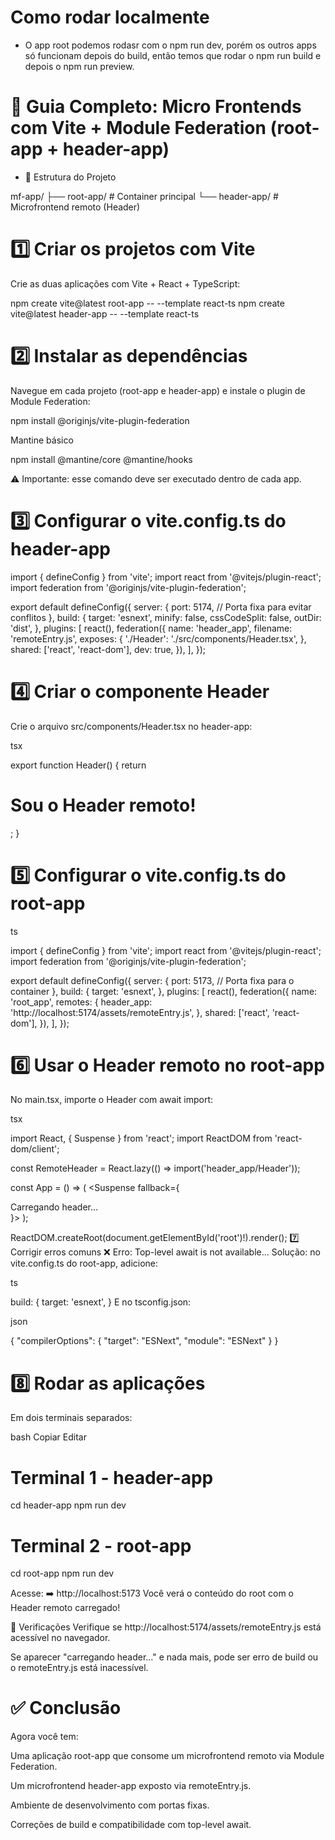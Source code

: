 # Como rodar localmente

- O app root podemos rodasr com o npm run dev, porém os outros apps só funcionam depois do build, então temos que rodar o npm run build e depois o npm run preview.

# 📘 Guia Completo: Micro Frontends com Vite + Module Federation (root-app + header-app)

- 🧱 Estrutura do Projeto

mf-app/
├── root-app/      # Container principal
└── header-app/    # Microfrontend remoto (Header)

# 1️⃣ Criar os projetos com Vite

Crie as duas aplicações com Vite + React + TypeScript:

npm create vite@latest root-app -- --template react-ts
npm create vite@latest header-app -- --template react-ts

# 2️⃣ Instalar as dependências

Navegue em cada projeto (root-app e header-app) e instale o plugin de Module Federation:

npm install @originjs/vite-plugin-federation

Mantine básico

npm install @mantine/core @mantine/hooks


⚠️ Importante: esse comando deve ser executado dentro de cada app.

# 3️⃣ Configurar o vite.config.ts do header-app

import { defineConfig } from 'vite';
import react from '@vitejs/plugin-react';
import federation from '@originjs/vite-plugin-federation';

export default defineConfig({
  server: {
    port: 5174, // Porta fixa para evitar conflitos
  },
  build: {
    target: 'esnext',
    minify: false,
    cssCodeSplit: false,
    outDir: 'dist',
  },
  plugins: [
    react(),
    federation({
      name: 'header_app',
      filename: 'remoteEntry.js',
      exposes: {
        './Header': './src/components/Header.tsx',
      },
      shared: ['react', 'react-dom'],
      dev: true,
    }),
  ],
});

# 4️⃣ Criar o componente Header

Crie o arquivo src/components/Header.tsx no header-app:

tsx

export function Header() {
  return <h1>Sou o Header remoto!</h1>;
}

# 5️⃣ Configurar o vite.config.ts do root-app

ts

import { defineConfig } from 'vite';
import react from '@vitejs/plugin-react';
import federation from '@originjs/vite-plugin-federation';

export default defineConfig({
  server: {
    port: 5173, // Porta fixa para o container
  },
  build: {
    target: 'esnext',
  },
  plugins: [
    react(),
    federation({
      name: 'root_app',
      remotes: {
        header_app: 'http://localhost:5174/assets/remoteEntry.js',
      },
      shared: ['react', 'react-dom'],
    }),
  ],
});

# 6️⃣ Usar o Header remoto no root-app
No main.tsx, importe o Header com await import:

tsx

import React, { Suspense } from 'react';
import ReactDOM from 'react-dom/client';

const RemoteHeader = React.lazy(() => import('header_app/Header'));

const App = () => (
  <Suspense fallback={<div>Carregando header...</div>}>
    <RemoteHeader />
  </Suspense>
);

ReactDOM.createRoot(document.getElementById('root')!).render(<App />);
7️⃣ Corrigir erros comuns
❌ Erro: Top-level await is not available...
Solução: no vite.config.ts do root-app, adicione:

ts

build: {
  target: 'esnext',
}
E no tsconfig.json:

json

{
  "compilerOptions": {
    "target": "ESNext",
    "module": "ESNext"
  }
}

# 8️⃣ Rodar as aplicações
Em dois terminais separados:

bash
Copiar
Editar

# Terminal 1 - header-app
cd header-app
npm run dev

# Terminal 2 - root-app
cd root-app
npm run dev

Acesse:
➡️ http://localhost:5173
Você verá o conteúdo do root com o Header remoto carregado!

🧪 Verificações
Verifique se http://localhost:5174/assets/remoteEntry.js está acessível no navegador.

Se aparecer "carregando header..." e nada mais, pode ser erro de build ou o remoteEntry.js está inacessível.

# ✅ Conclusão
Agora você tem:

Uma aplicação root-app que consome um microfrontend remoto via Module Federation.

Um microfrontend header-app exposto via remoteEntry.js.

Ambiente de desenvolvimento com portas fixas.

Correções de build e compatibilidade com top-level await.